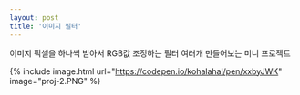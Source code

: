 ```yaml
---
layout: post
title: '이미지 필터'
---
```


이미지 픽셀을 하나씩 받아서 RGB값 조정하는 필터 여러개 만들어보는 미니 프로젝트

{% include image.html url="https://codepen.io/kohalahal/pen/xxbyJWK" image="proj-2.PNG" %}

